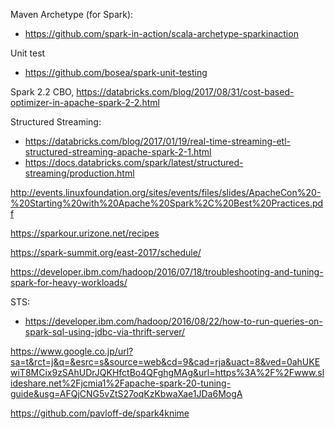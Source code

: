 Maven Archetype (for Spark):
- https://github.com/spark-in-action/scala-archetype-sparkinaction

Unit test
- https://github.com/bosea/spark-unit-testing

Spark 2.2 CBO, https://databricks.com/blog/2017/08/31/cost-based-optimizer-in-apache-spark-2-2.html

Structured Streaming:
- https://databricks.com/blog/2017/01/19/real-time-streaming-etl-structured-streaming-apache-spark-2-1.html
- https://docs.databricks.com/spark/latest/structured-streaming/production.html

http://events.linuxfoundation.org/sites/events/files/slides/ApacheCon%20-%20Starting%20with%20Apache%20Spark%2C%20Best%20Practices.pdf

https://sparkour.urizone.net/recipes

https://spark-summit.org/east-2017/schedule/

https://developer.ibm.com/hadoop/2016/07/18/troubleshooting-and-tuning-spark-for-heavy-workloads/

STS:
- https://developer.ibm.com/hadoop/2016/08/22/how-to-run-queries-on-spark-sql-using-jdbc-via-thrift-server/

https://www.google.co.jp/url?sa=t&rct=j&q=&esrc=s&source=web&cd=9&cad=rja&uact=8&ved=0ahUKEwiT8MCix9zSAhUDrJQKHfctBo4QFghgMAg&url=https%3A%2F%2Fwww.slideshare.net%2Fjcmia1%2Fapache-spark-20-tuning-guide&usg=AFQjCNG5vZtS27oqKzKbwaXae1JDa6MogA

https://github.com/pavloff-de/spark4knime